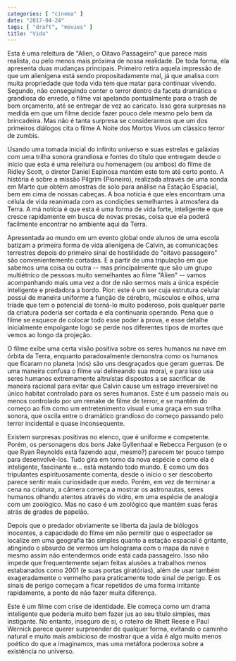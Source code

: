 ```yaml
---
categories: [ "cinema" ]
date: "2017-04-24"
tags: [ "draft", "movies" ]
title: "Vida"
---
```

Esta é uma releitura de "Alien, o Oitavo Passageiro" que parece mais
realista, ou pelo menos mais próxima de nossa realidade. De toda
forma, ela apresenta duas mudanças principais. Primeiro retira aquela
impressão de que um alienígena está sendo propositadamente mal,
já que analisa com muita propriedade que toda vida tem que matar para
continuar vivendo. Segundo, não conseguindo conter o terror dentro da
faceta dramática e grandiosa do enredo, o filme vai apelando pontualmente
para o trash de bom orçamento, até se entregar de vez ao caricato. Isso
gera surpresas na medida em que um filme decide fazer pouco dele mesmo
pelo bem da brincadeira. Mas não é tanta surpresa se considerarmos
que um dos primeiros diálogos cita o filme A Noite dos Mortos Vivos um
clássico terror de zumbis.

Usando uma tomada inicial do infinito universo e suas estrelas e galáxias
com uma trilha sonora grandiosa e fontes do título que entregam desde
o início que esta é uma releitura ou homenagem (ou ambos) do filme
de Ridley Scott, o diretor Daniel Espinosa mantém este tom até certo
ponto. A história é sobre a missão Pilgrim (Pioneiro), realizada
através de uma sonda em Marte que obtém amostras de solo para análise
na Estação Espacial, bem em cima de nossas cabeças. A boa notícia
é que eles encontram uma célula de vida reanimada com as condições
semelhantes à atmosfera da Terra. A má notícia é que esta é uma
forma de vida forte, inteligente e que cresce rapidamente em busca de
novas presas, coisa que ela poderá facilmente encontrar no ambiente
aqui da Terra.

Apresentada ao mundo em um evento global onde alunos de uma escola
batizam a primeira forma de vida alienígena de Calvin, as comunicações
terrestres depois do primeiro sinal de hostilidade do "oitavo passageiro"
são convenientemente cortadas. E a partir de uma tripulação em que
sabemos uma coisa ou outra -- mas principalmente que são um grupo
multiétnico de pessoas muito semelhantes ao filme "Alien" -- vamos
acompanhando mais uma vez a dor de não sermos mais a única espécie
inteligente e predadora a bordo. Pior: este é um ser cuja estrutura
celular possui de maneira uniforme a função de cérebro, músculos
e olhos, uma tríade que tem o potencial de torná-lo muito poderoso,
pois qualquer parte da criatura poderia ser cortada e ela continuaria
operando. Pena que o filme se esquece de colocar todo esse poder à prova,
e esse detalhe inicialmente empolgante logo se perde nos diferentes
tipos de mortes que vemos ao longo da projeção.

O filme exibe uma certa visão positiva sobre os seres humanos na
nave em órbita da Terra, enquanto paradoxalmente demonstra como os
humanos que ficaram no planeta (nós) são uns desgraçados que geram
guerras. De uma maneira confusa o filme vai delineando sua moral,
e para isso usa seres humanos extremamente altruístas dispostos a se
sacrificar de maneira racional para evitar que Calvin cause um estrago
irreversível no único habitat controlado para os seres humanos. Este
é um passeio mais ou menos controlado por um remake de filme de terror,
e se mantém do começo ao fim como um entretenimento visual e uma graça
em sua trilha sonora, que oscila entre o dramático grandioso do começo
passando pelo terror incidental e quase inconsequente.

Existem surpresas positivas no elenco, que é uniforme e
competente. Porém, os personagens dos bons Jake Gyllenhaal e Rebecca
Ferguson (e o que Ryan Reynolds está fazendo aqui, mesmo?) parecem ter
pouco tempo para desenvolvê-los. Tudo gira em torno da nova espécie
e como ela é inteligente, fascinante e... está matando todo mundo. E
como um dos tripulantes espirituosamente comenta, desde o início o ser
descoberto parece sentir mais curiosidade que medo. Porém, em vez de
terminar a cena na criatura, a câmera começa a mostrar os astronautas,
seres humanos olhando atentos através do vidro, em uma espécie de
analogia com um zoológico. Mas no caso é um zoológico que mantém
suas feras atrás de grades de papelão.

Depois que o predador obviamente se liberta da jaula de biólogos
inocentes, a capacidade do filme em não permitir que o espectador
se localize em uma geografia tão simples quanto a estação espacial
é gritante, atingindo o absurdo de vermos um holograma com o mapa da
nave e mesmo assim não entendermos onde está cada passageiro. Isso
não impede que frequentemente sejam feitas alusões a trabalhos menos
estabanados como 2001 (e suas portas giratórias), além de usar também
exageradamente o vermelho para praticamente todo sinal de perigo. E
os sinais de perigo começam a ficar repetidos de uma forma irritante
rapidamente, a ponto de não fazer muita diferença.

Este é um filme com crise de identidade. Ele começa como um drama
inteligente que poderia muito bem fazer jus ao seu título simples,
mas instigante. No entanto, inseguro de si, o roteiro de Rhett Reese e
Paul Wernick parece querer surpreender de qualquer forma, evitando o
caminho natural e muito mais ambicioso de mostrar que a vida é algo
muito menos poético do que a imaginamos, mas uma metáfora poderosa
sobre a existência no universo.
